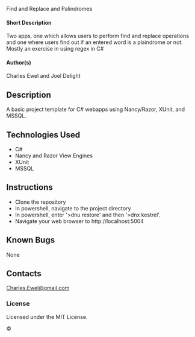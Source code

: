 Find and Replace and Palindromes

#### Short Description
Two apps, one which allows users to perform find and replace operations and one where users find out if an entered word is a plaindrome or not. Mostly an exercise in using regex in C#

#### Author(s)
Charles Ewel and Joel Delight

## Description

A basic project template for C# webapps using Nancy/Razor, XUnit, and MSSQL.

## Technologies Used

* C#
* Nancy and Razor View Engines
* XUnit
* MSSQL

## Instructions

* Clone the repository
* In powershell, navigate to the project directory
* In powershell, enter '>dnu restore' and then '>dnx kestrel'.
* Navigate your web browser to http://localhost:5004

## Known Bugs

None

## Contacts

Charles.Ewel@gmail.com

### License

Licensed under the MIT License.

&copy;
